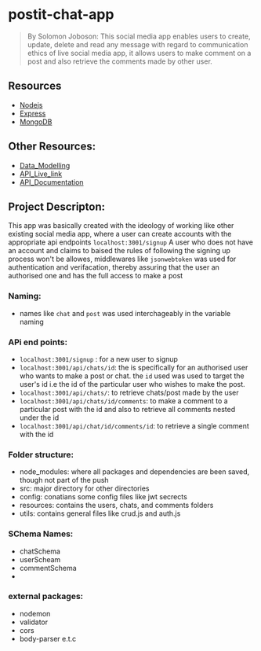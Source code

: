 # postit-chat-app

> By Solomon Joboson:
> This social media app enables users to create, update, delete and read any message with regard to communication ethics of live social media app, it allows users to make comment on a post and also retrieve the comments made by other user.

## Resources

- [Nodejs](https://nodejs.org/en/)
- [Express](https://expressjs.com/)
- [MongoDB](https://www.mongodb.com/)

## Other Resources:

- [Data_Modelling](https://app.dbdesigner.net/designer/schema/607319)
- [API_Live_link](https://postit-chat-app-solobachi.onrender.com)
- [API_Documentation](https://heartfelt-eclair-84902e.netlify.app)

## Project Descripton:

This app was basically created with the ideology of working like other existing social media app, where a user can create accounts with the appropriate api endpoints `localhost:3001/signup` A user who does not have an account and claims to baised the rules of following the signing up process won't be allowes, middlewares like `jsonwebtoken` was used for authentication and verifacation, thereby assuring that the user an authorised one and has the full access to make a post

### Naming:

- names like `chat` and `post` was used interchageably in the variable naming

### APi end points:

- `localhost:3001/signup` : for a new user to signup
- `localhost:3001/api/chats/id`: the is specifically for an authorised user who wants to make a post or chat. the `id` used was used to target the user's id i.e the id of the particular user who wishes to make the post.
- `localhost:3001/api/chats/`: to retrieve chats/post made by the user
- `localhost:3001/api/chats/id/comments`: to make a comment to a particular post with the id and also to retrieve all comments nested under the id
- `localhost:3001/api/chat/id/comments/id`: to retrieve a single comment with the id

### Folder structure:

- node_modules: where all packages and dependencies are been saved, though not part of the push
- src: major directory for other directories
- config: conatians some config files like jwt secrects
- resources: contains the users, chats, and comments folders
- utils: contains general files like crud.js and auth.js

### SChema Names:

- chatSchema
- userScheam
- commentSchema
-

### external packages:

- nodemon
- validator
- cors
- body-parser e.t.c
